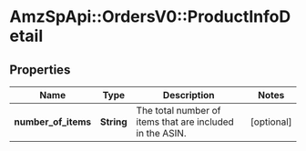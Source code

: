 # AmzSpApi::OrdersV0::ProductInfoDetail

## Properties
Name | Type | Description | Notes
------------ | ------------- | ------------- | -------------
**number_of_items** | **String** | The total number of items that are included in the ASIN. | [optional] 

